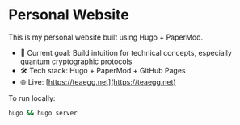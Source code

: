# Personal Website

This is my personal website built using Hugo + PaperMod.

- 🧠 Current goal: Build intuition for technical concepts, especially quantum cryptographic protocols
- 🛠️ Tech stack: Hugo + PaperMod + GitHub Pages
- 🌐 Live: [https://teaegg.net](https://teaegg.net)

To run locally:
```bash
hugo && hugo server
